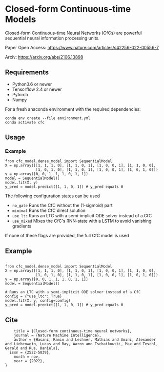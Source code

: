# Closed-form Continuous-time Models

Closed-form Continuous-time Neural Networks (CfCs) are powerful sequential neural information processing units. 

Paper Open Access: https://www.nature.com/articles/s42256-022-00556-7

Arxiv: https://arxiv.org/abs/2106.13898

## Requirements

- Python3.6 or newer
- Tensorflow 2.4 or newer
- Pytorch
- Numpy

For a fresh anaconda environment with the required dependencies:
```
conda env create --file environment.yml
conda activate cfc
```

## Usage

### Example
```
from cfc_model.dense_model import SequentialModel
X = np.array([[1, 1, 1, 0], [1, 1, 0, 1], [1, 0, 0, 1], [1, 1, 0, 0],
              [1, 0, 1, 0], [1, 1, 0, 1], [1, 0, 0, 1], [1, 0, 1, 0]])
y = np.array([0, 0, 1, 1, 1, 0, 1, 1])
model = SequentialModel()
model.fit(X, y)
y_pred = model.predict([1, 1, 0, 1]) # y_pred equals 0
```

The following configuration states can be used

- ```no_gate``` Runs the CfC without the (1-sigmoid) part
- ```minimal``` Runs the CfC direct solution
- ```use_ltc``` Runs an LTC with a semi-implicit ODE solver instead of a CfC
- ```use_mixed``` Mixes the CfC's RNN-state with a LSTM to avoid vanishing gradients

If none of these flags are provided, the full CfC model is used

## Example

```

from cfc_model.dense_model import SequentialModel
X = np.array([[1, 1, 1, 0], [1, 1, 0, 1], [1, 0, 0, 1], [1, 1, 0, 0],
              [1, 0, 1, 0], [1, 1, 0, 1], [1, 0, 0, 1], [1, 0, 1, 0]])
y = np.array([0, 0, 1, 1, 1, 0, 1, 1])
model = SequentialModel()

# Runs an LTC with a semi-implicit ODE solver instead of a CfC
config = {"use_ltc": True}
model.fit(X, y, config=config)
y_pred = model.predict([1, 1, 0, 1]) # y_pred equals 0
```



## Cite

```@article{hasani_closed-form_2022,
	title = {Closed-form continuous-time neural networks},
	journal = {Nature Machine Intelligence},
	author = {Hasani, Ramin and Lechner, Mathias and Amini, Alexander and Liebenwein, Lucas and Ray, Aaron and Tschaikowski, Max and Teschl, Gerald and Rus, Daniela},
  issn = {2522-5839},
	month = nov,
	year = {2022},
}
